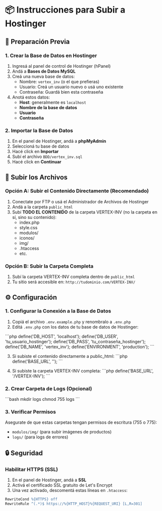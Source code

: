 # 📦 Instrucciones para Subir a Hostinger

## 🔧 Preparación Previa

### 1. Crear la Base de Datos en Hostinger

1. Ingresá al panel de control de Hostinger (hPanel)
2. Andá a **Bases de Datos MySQL**
3. Creá una nueva base de datos:
   - Nombre: `vertex_inv` (o el que prefieras)
   - Usuario: Creá un usuario nuevo o usá uno existente
   - Contraseña: Guardá bien esta contraseña
4. Anotá estos datos:
   - **Host**: generalmente es `localhost`
   - **Nombre de la base de datos**
   - **Usuario**
   - **Contraseña**

### 2. Importar la Base de Datos

1. En el panel de Hostinger, andá a **phpMyAdmin**
2. Seleccioná tu base de datos
3. Hacé click en **Importar**
4. Subí el archivo `BDD/vertex_inv.sql`
5. Hacé click en **Continuar**

## 📁 Subir los Archivos

### Opción A: Subir el Contenido Directamente (Recomendado)

1. Conectate por FTP o usá el Administrador de Archivos de Hostinger
2. Andá a la carpeta `public_html`
3. Subí **TODO EL CONTENIDO** de la carpeta VERTEX-INV (no la carpeta en sí, sino su contenido):
   - index.php
   - style.css
   - modulos/
   - iconos/
   - img/
   - .htaccess
   - etc.

### Opción B: Subir la Carpeta Completa

1. Subí la carpeta VERTEX-INV completa dentro de `public_html`
2. Tu sitio será accesible en: `http://tudominio.com/VERTEX-INV/`

## ⚙️ Configuración

### 1. Configurar la Conexión a la Base de Datos

1. Copiá el archivo `.env.example.php` y renombralo a `.env.php`
2. Editá `.env.php` con los datos de tu base de datos de Hostinger:

\`\`\`php
define('DB_HOST', 'localhost');
define('DB_USER', 'tu_usuario_hostinger');
define('DB_PASS', 'tu_contraseña_hostinger');
define('DB_NAME', 'vertex_inv');
define('ENVIRONMENT', 'production');
\`\`\`

3. Si subiste el contenido directamente a public_html:
\`\`\`php
define('BASE_URL', '');
\`\`\`

4. Si subiste la carpeta VERTEX-INV completa:
\`\`\`php
define('BASE_URL', '/VERTEX-INV');
\`\`\`

### 2. Crear Carpeta de Logs (Opcional)

\`\`\`bash
mkdir logs
chmod 755 logs
\`\`\`

### 3. Verificar Permisos

Asegurate de que estas carpetas tengan permisos de escritura (755 o 775):
- `modulos/img/` (para subir imágenes de productos)
- `logs/` (para logs de errores)

## 🔒 Seguridad

### Habilitar HTTPS (SSL)

1. En el panel de Hostinger, andá a **SSL**
2. Activá el certificado SSL gratuito de Let's Encrypt
3. Una vez activado, descomentá estas líneas en `.htaccess`:

```apache
RewriteCond %{HTTPS} off
RewriteRule ^(.*)$ https://%{HTTP_HOST}%{REQUEST_URI} [L,R=301]
